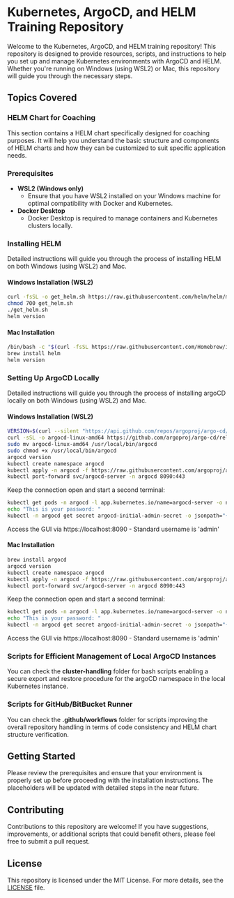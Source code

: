# Kubernetes, ArgoCD, and HELM Training Repository

Welcome to the Kubernetes, ArgoCD, and HELM training repository! This repository is designed to provide resources, scripts, and instructions to help you set up and manage Kubernetes environments with ArgoCD and HELM. Whether you're running on Windows (using WSL2) or Mac, this repository will guide you through the necessary steps.

## Topics Covered

### **HELM Chart for Coaching**
This section contains a HELM chart specifically designed for coaching purposes. It will help you understand the basic structure and components of HELM charts and how they can be customized to suit specific application needs.

### **Prerequisites**
   - **WSL2 (Windows only)**
     - Ensure that you have WSL2 installed on your Windows machine for optimal compatibility with Docker and Kubernetes.
   - **Docker Desktop**
     - Docker Desktop is required to manage containers and Kubernetes clusters locally.

### **Installing HELM**
   Detailed instructions will guide you through the process of installing HELM on both Windows (using WSL2) and Mac.

####   **Windows Installation (WSL2)**
   ```bash
   curl -fsSL -o get_helm.sh https://raw.githubusercontent.com/helm/helm/main/scripts/get-helm-3
   chmod 700 get_helm.sh
   ./get_helm.sh
   helm version
   ```

####   **Mac Installation**
  ```bash
  /bin/bash -c "$(curl -fsSL https://raw.githubusercontent.com/Homebrew/install/HEAD/install.sh)"
  brew install helm
  helm version
  ```

### **Setting Up ArgoCD Locally**
   Detailed instructions will guide you through the process of installing argoCD locally on both Windows (using WSL2) and Mac.

####   **Windows Installation (WSL2)**
   ```bash
   VERSION=$(curl --silent "https://api.github.com/repos/argoproj/argo-cd/releases/latest" | grep -Po '"tag_name": "\K.*?(?=")')
   curl -sSL -o argocd-linux-amd64 https://github.com/argoproj/argo-cd/releases/download/$VERSION/argocd-linux-amd64
   sudo mv argocd-linux-amd64 /usr/local/bin/argocd
   sudo chmod +x /usr/local/bin/argocd
   argocd version
   kubectl create namespace argocd
   kubectl apply -n argocd -f https://raw.githubusercontent.com/argoproj/argo-cd/stable/manifests/install.yaml
   kubectl port-forward svc/argocd-server -n argocd 8090:443
   ```
   
   Keep the connection open and start a second terminal:
   ```bash
   kubectl get pods -n argocd -l app.kubernetes.io/name=argocd-server -o name | cut -d'/' -f 2
   echo "This is your password: "
   kubectl -n argocd get secret argocd-initial-admin-secret -o jsonpath="{.data.password}" | base64 -d
   ```

   Access the GUI via https://localhost:8090 - Standard username is 'admin'

####   **Mac Installation**
   ```bash
   brew install argocd
   argocd version
   kubectl create namespace argocd
   kubectl apply -n argocd -f https://raw.githubusercontent.com/argoproj/argo-cd/stable/manifests/install.yaml
   kubectl port-forward svc/argocd-server -n argocd 8090:443
   ```

   Keep the connection open and start a second terminal:
   ```bash
   kubectl get pods -n argocd -l app.kubernetes.io/name=argocd-server -o name | cut -d'/' -f 2
   echo "This is your password: "
   kubectl -n argocd get secret argocd-initial-admin-secret -o jsonpath="{.data.password}" | base64 -d
   ```

   Access the GUI via https://localhost:8090 - Standard username is 'admin'


### **Scripts for Efficient Management of Local ArgoCD Instances**
You can check the **cluster-handling** folder for bash scripts enabling a secure export and restore procedure for the argoCD namespace in the local Kubernetes instance.

### **Scripts for GitHub/BitBucket Runner**
You can check the **.github/workflows** folder for scripts improving the overall repository handling in terms of code consistency and HELM chart structure verification.

## Getting Started

Please review the prerequisites and ensure that your environment is properly set up before proceeding with the installation instructions. The placeholders will be updated with detailed steps in the near future.

## Contributing

Contributions to this repository are welcome! If you have suggestions, improvements, or additional scripts that could benefit others, please feel free to submit a pull request.

## License

This repository is licensed under the MIT License. For more details, see the [LICENSE](LICENSE) file.
